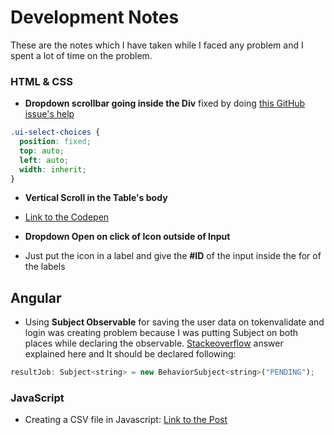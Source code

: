 # Development Notes

These are the notes which I have taken while I faced any problem and I spent a lot of time on the problem.

### HTML & CSS

- **Dropdown scrollbar going inside the Div** fixed by doing [this GitHub issue's help](https://github.com/angular-ui/ui-select/issues/308)

```css
.ui-select-choices {
  position: fixed;
  top: auto;
  left: auto;
  width: inherit;
}
```

- **Vertical Scroll in the Table's body**

- [Link to the Codepen](https://codepen.io/paulobrien/pen/NvxNyY)

- **Dropdown Open on click of Icon outside of Input**

- Just put the icon in a label and give the **#ID** of the input inside the for of the labels

## Angular

- Using **Subject Observable** for saving the user data on tokenvalidate and login was creating problem because I was putting Subject on both places while declaring the observable. [Stackeoverflow](https://stackoverflow.com/questions/50099517/observable-next-is-not-a-function) answer explained here and It should be declared following:

```javascript
resultJob: Subject<string> = new BehaviorSubject<string>("PENDING");
```

### JavaScript

- Creating a CSV file in Javascript: [Link to the Post](https://code-maven.com/create-and-download-csv-with-javascript)
